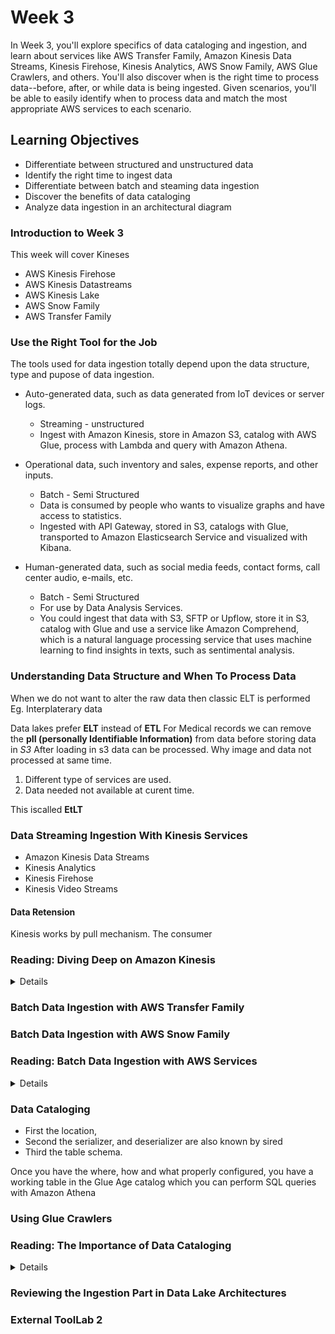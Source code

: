 # Week 3

In Week 3, you'll explore specifics of data cataloging and ingestion, and learn about services like AWS Transfer Family, Amazon Kinesis Data Streams, Kinesis Firehose, Kinesis Analytics, AWS Snow Family, AWS Glue Crawlers, and others. You'll also discover when is the right time to process data--before, after, or while data is being ingested. Given scenarios, you'll be able to easily identify when to process data and match the most appropriate AWS services to each scenario.

## Learning Objectives
* Differentiate between structured and unstructured data
* Identify the right time to ingest data
* Differentiate between batch and steaming data ingestion
* Discover the benefits of data cataloging
* Analyze data ingestion in an architectural diagram

### Introduction to Week 3
This week will cover Kineses
* AWS Kinesis Firehose
* AWS Kinesis Datastreams
* AWS Kinesis Lake
* AWS Snow Family
* AWS Transfer Family

### Use the Right Tool for the Job
The tools used for data ingestion totally depend upon the data structure, type and pupose of data ingestion. 
* Auto-generated data, such as data generated from IoT devices or server logs. 
  * Streaming - unstructured
  * Ingest with Amazon Kinesis, store in Amazon S3, catalog with AWS Glue, process with Lambda and query with Amazon Athena. 

* Operational data, such inventory and sales, expense reports, and other inputs. 
  * Batch - Semi Structured 
  * Data is consumed by people who wants to visualize graphs and have access to statistics. 
  * Ingested with API Gateway, stored in S3, catalogs with Glue, transported to Amazon Elasticsearch Service and visualized with Kibana.

* Human-generated data, such as social media feeds, contact forms, call center audio, e-mails, etc. 
  * Batch - Semi Structured
  * For use by Data Analysis Services. 
  * You could ingest that data with S3, SFTP or Upflow, store it in S3, catalog with Glue and use a service like Amazon Comprehend, which is a natural language processing service that uses machine learning to find insights in texts, such as sentimental analysis. 

### Understanding Data Structure and When To Process Data

When we do not want to alter the raw data then classic ELT is performed
Eg. Interplaterary data 

Data lakes prefer **ELT** instead of **ETL**
For Medical records we can remove the **pII (personally Identifiable Information)** from data before storing data in *S3*
After loading in s3 data can be processed.
Why image and data not processed at same time.

1. Different type of services are used.
2. Data needed not available at curent time.

This iscalled **EtLT**

### Data Streaming Ingestion With Kinesis Services

* Amazon Kinesis Data Streams
* Kinesis Analytics
* Kinesis Firehose
* Kinesis Video Streams
#### Data Retension 
Kinesis works by pull mechanism. The consumer 
### Reading: Diving Deep on Amazon Kinesis

<details>

#### AWS Kinesis Family 
Amazon Kinesis makes it easy to collect, process, and analyze real-time, streaming data so you can get timely insights and react quickly to new information. Amazon Kinesis offers key capabilities to cost-effectively process streaming data at any scale, along with the flexibility to choose the tools that best suit the requirements of your application. With Amazon Kinesis, you can ingest real-time data such as video, audio, application logs, website clickstreams, and IoT telemetry data for machine learning, analytics, and other applications. Amazon Kinesis enables you to process and analyze data as it arrives and respond instantly instead of having to wait until all your data is collected before the processing can begin.

More info: https://aws.amazon.com/kinesis/

#### Amazon Kinesis Data Streams
Amazon Kinesis Data Streams (KDS) is a massively scalable and durable real-time data streaming service. KDS can continuously capture gigabytes of data per second from hundreds of thousands of sources such as website clickstreams, database event streams, financial transactions, social media feeds, IT logs, and location-tracking events. The data collected is available in milliseconds to enable real-time analytics use cases such as real-time dashboards, real-time anomaly detection, dynamic pricing, and more.

More info: https://aws.amazon.com/kinesis/data-streams/

#### Amazon Kinesis Firehose
Amazon Kinesis Data Firehose is the easiest way to reliably load streaming data into data lakes, data stores, and analytics services. It can capture, transform, and deliver streaming data to Amazon S3, Amazon Redshift, Amazon Elasticsearch Service, generic HTTP endpoints, and service providers like Datadog, New Relic, MongoDB, and Splunk. It is a fully managed service that automatically scales to match the throughput of your data and requires no ongoing administration. It can also batch, compress, transform, and encrypt your data streams before loading, minimizing the amount of storage used and increasing security.

More info: https://aws.amazon.com/kinesis/data-firehose/?kinesis-blogs.sort-by=item.additionalFields.createdDate&kinesis-blogs.sort-order=desc

#### Amazon Kinesis Data Analytics
Amazon Kinesis Data Analytics is the easiest way to transform and analyze streaming data in real time with Apache Flink. Apache Flink is an open source framework and engine for processing data streams. Amazon Kinesis Data Analytics reduces the complexity of building, managing, and integrating Apache Flink applications with other AWS services. Amazon Kinesis Data Analytics takes care of everything required to run streaming applications continuously, and scales automatically to match the volume and throughput of your incoming data. With Amazon Kinesis Data Analytics, there are no servers to manage, no minimum fee or setup cost, and you only pay for the resources your streaming applications consume.

More info: https://aws.amazon.com/kinesis/data-analytics/

#### Amazon Kinesis Analytics In-Application Streams and Pumps
When you configure application input, you map a streaming source to an in-application stream that is created. Data continuously flows from the streaming source into the in-application stream. An in-application stream works like a table that you can query using SQL statements, but it's called a stream because it represents continuous data flow.

More info: https://docs.aws.amazon.com/kinesisanalytics/latest/dev/streams-pumps.html
</details>

### Batch Data Ingestion with AWS Transfer Family
### Batch Data Ingestion with AWS Snow Family
### Reading: Batch Data Ingestion with AWS Services
<details>

### Data Ingestion Methods
One of the core capabilities of a data lake architecture is the ability to quickly and easily ingest multiple types of data, such as real-time streaming data and bulk data assets from on-premises storage platforms, as well as data generated and processed by legacy on-premises platforms, such as mainframes and data warehouses. AWS provides services and capabilities to cover all of these scenarios.

More info: https://docs.aws.amazon.com/whitepapers/latest/building-data-lakes/data-ingestion-methods.html

#### AWS Snow Family
The AWS Snow Family helps customers that need to run operations in austere, non-data center environments, and in locations where there's lack of consistent network connectivity. The Snow Family, comprised of AWS Snowcone, AWS Snowball, and AWS Snowmobile, offers a number of physical devices and capacity points, most with built-in computing capabilities. These services help physically transport up to exabytes of data into and out of AWS. Snow Family devices are owned and managed by AWS and integrate with AWS security, monitoring, storage management, and computing capabilities.

AWS Snowcone Launch - A Small, Portable, Rugged, and Secure Edge Computing and Data Transfer Device
Check the very funny and informative video at: https://www.youtube.com/watch?v=9euPWOLtzuw 

AWS Snowcone is the smallest member of the AWS Snow Family of edge computing and data transfer devices. Snowcone is portable, rugged, and secure – small and light enough to fit in a backpack, and able to withstand harsh environments. Customers use Snowcone to deploy applications at the edge, and to collect data, process it locally, and move it to AWS either offline (by shipping the device to AWS) or online (by using AWS DataSync on Snowcone to send the data to AWS over the network).

#### AWS Snowcone 
AWS Snowcone is the smallest member of the AWS Snow Family of edge computing, edge storage, and data transfer devices, weighing in at 4.5 pounds (2.1 kg) with 8 terabytes of usable storage. Snowcone is ruggedized, secure, and purpose-built for use outside of a traditional data center. Its small form factor makes it a perfect fit for tight spaces or where portability is a necessity. You can use Snowcone in backpacks on first responders, or for IoT, vehicular, and even drone use cases. You can execute compute applications at the edge, and you can ship the device with data to AWS for offline data transfer, or you can transfer data online with AWS DataSync from edge locations.

More info: https://aws.amazon.com/snowcone/?sc_channel=EL&sc_campaign=Anim_Explainer_2020_vid%20&sc_medium=YouTube&sc_content=video7023&sc_detail=MIGRATION&TRANSFER&sc_country=US

#### Using AWS OpsHub for Snow Family to Manage Devices
The Snow Family Devices now offer a user-friendly tool, AWS OpsHub for Snow Family, that you can use to manage your devices and local AWS services. You use AWS OpsHub on a client computer to perform tasks such as unlocking and configuring single or clustered devices, transferring files, and launching and managing instances running on Snow Family Devices. You can use AWS OpsHub to manage both the Storage Optimized and Compute Optimized device types and the Snow device. The AWS OpsHub application is available at no additional cost to you.

More info: https://docs.aws.amazon.com/snowball/latest/developer-guide/aws-opshub.html

#### Enable password authentication for AWS Transfer Family using AWS Secrets Manager (updated)
More info: https://aws.amazon.com/blogs/storage/enable-password-authentication-for-aws-transfer-family-using-aws-secrets-manager-updated/

#### AWS Transfer for SFTP – Fully Managed SFTP Service for Amazon S3 
This blog post contain further information on how to configure AWS Transfer for SFTP.

More info: https://aws.amazon.com/blogs/aws/new-aws-transfer-for-sftp-fully-managed-sftp-service-for-amazon-s3/


</details>

### Data Cataloging

* First the location, 
* Second the serializer, and deserializer are also known by sired 
* Third the table schema.

Once you have the where, how and what properly configured, you have a working table in the Glue Age catalog which you can perform SQL queries with Amazon Athena

### Using Glue Crawlers


### Reading: The Importance of Data Cataloging
<details>

#### Data Cataloging
More info: https://docs.aws.amazon.com/whitepapers/latest/building-data-lakes/data-cataloging.html

The earliest challenges that inhibited building a data lake were keeping track of all of the raw assets as they were loaded into the data lake, and then tracking all of the new data assets and versions that were created by data transformation, data processing, and analytics. Thus, an essential component of an Amazon S3-based data lake is the data catalog. The data catalog provides a query-able interface of all assets stored in the data lake’s S3 buckets. The data catalog is designed to provide a single source of truth about the contents of the data lake.

There are two general forms of a data catalog: a comprehensive data catalog that contains information about all assets that have been ingested into the S3 data lake, and a Hive Metastore Catalog (HCatalog) that contains information about data assets that have been transformed into formats and table definitions that are usable by analytics tools like Amazon Athena, Amazon Redshift, Amazon Redshift Spectrum, and Amazon EMR. The two catalogs are not mutually exclusive and both may exist. The comprehensive data catalog can be used to search for all assets in the data lake, and the HCatalog can be used to discover and query data assets in the data lake.

#### Comprehensive Data Catalog 
The comprehensive data catalog can be created by using standard AWS services like AWS Lambda, Amazon DynamoDB, and Amazon Elasticsearch Service (Amazon ES). At a high level, Lambda triggers are used to populate DynamoDB tables with object names and metadata when those objects are put into Amazon S3 then Amazon ES is used to search for specific assets, related metadata, and data classifications. The following figure shows a high-level architectural overview of this solution.

![image](https://user-images.githubusercontent.com/4485129/118430578-fc3a8800-b6f1-11eb-810d-49b8a23b9cd4.png)

#### HCatalog with AWS Glue 
AWS Glue can be used to create a Hive-compatible Metastore Catalog of data stored in an Amazon S3-based data lake. To use AWS Glue to build your data catalog, register your data sources with AWS Glue in the AWS Management Console. AWS Glue will then crawl your S3 buckets for data sources and construct a data catalog using pre-built classifiers for many popular source formats and data types, including JSON, CSV, Parquet, and more. You may also add your own classifiers or choose classifiers from the AWS Glue community to add to your crawls to recognize and catalog other data formats. The AWS Glue-generated catalog can be used by Amazon Athena, Amazon Redshift, Amazon Redshift Spectrum, and Amazon EMR, as well as third-party analytics tools that use a standard Hive Metastore Catalog. 

More info: https://docs.aws.amazon.com/whitepapers/latest/building-data-lakes/data-cataloging.html

#### Data Ingestion Methods
One of the core capabilities of a data lake architecture is the ability to quickly and easily ingest multiple types of data, such as real-time streaming data and bulk data assets from on-premises storage platforms, as well as data generated and processed by legacy on-premises platforms, such as mainframes and data warehouses. AWS provides services and capabilities to cover all of these scenarios.

More info: https://docs.aws.amazon.com/whitepapers/latest/building-data-lakes/data-ingestion-methods.html

#### Future Proofine the Data Lake
A data lake built on AWS can immediately solve a broad range of business analytics challenges and quickly provide value to your business. However, business needs are constantly evolving, AWS and the analytics partner ecosystem are rapidly evolving and adding new services and capabilities, as businesses and their data lake users achieve more experience and analytics sophistication over time. Therefore, it’s important that the data lake can seamlessly and non-disruptively evolve as needed.

AWS futureproofs your data lake with a standardized storage solution that grows with your organization by ingesting and storing all of your business’s data assets on a platform with virtually unlimited scalability and well-defined APIs and integrates with a wide variety of data processing tools. This allows you to add new capabilities to your data lake as you need them without infrastructure limitations or barriers. Additionally, you can perform agile analytics experiments against data lake assets to quickly explore new processing methods and tools, and then scale the promising ones into production without the need to build new infrastructure, duplicate and/or migrate data, and have users migrate to a new platform. In closing, a data lake built on AWS allows you to evolve your business around your data assets, and to use these data assets to quickly and agilely drive more business value and competitive differentiation without limits. 
 
</details>

### Reviewing the Ingestion Part in Data Lake Architectures
### External ToolLab 2
